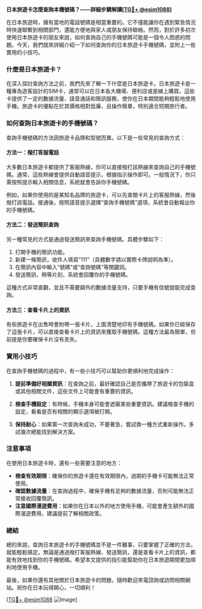 **日本旅遊卡怎麼查詢本機號碼？——詳細步驟解讀[[TG💪+ @esim1088](https://t.me/s/esim1088)]**

在日本旅遊時，擁有當地的電話號碼是相當重要的。它不僅能讓你在遇到緊急情況時快速聯繫到相關部門，還能方便地與家人或朋友保持聯絡。然而，對於許多初次使用日本旅遊卡的朋友來說，如何查詢自己的手機號碼可能是一個令人困惑的問題。今天，我們就來詳細介紹一下如何查詢你的日本旅遊卡手機號碼，並附上一些實用的小技巧。

### 什麼是日本旅遊卡？

在深入探討查詢方法之前，我們先來了解一下什麼是日本旅遊卡。日本旅遊卡是一種專為遊客設計的SIM卡，通常可以在日本各大機場、便利店或是線上購買。這些卡提供了一定的數據流量、語音通話和簡訊服務，使你在日本期間能夠輕鬆地使用手機。旅遊卡的優點在於其價格相對低廉，且操作簡單，特別適合短期旅行者。

### 如何查詢日本旅遊卡的手機號碼？

查詢手機號碼的方法因旅遊卡品牌和型號而異。以下是一些常見的查詢方式：

#### 方法一：撥打客服電話

大多數日本旅遊卡都提供了客服熱線，你可以直接撥打該熱線來查詢自己的手機號碼。通常，這些熱線會提供自動語音提示，根據指示操作即可。一般情況下，你只需按照提示輸入相關信息，系統就會告訴你手機號碼。

例如，如果你使用的是某知名品牌的旅遊卡，可以先查閱卡片上的客服熱線，然後撥打該電話。接通後，按照語音提示選擇“查詢手機號碼”選項，系統會自動報出你的手機號碼。

#### 方法二：發送簡訊查詢

另一種常見的方式是通過發送簡訊來查詢手機號碼。具體步驟如下：

1. 打開手機的簡訊功能。
2. 新建一條簡訊，收件人填寫“111”（具體數字請以實際卡牌說明為準）。
3. 在簡訊內容中輸入“號碼”或“查詢號碼”等關鍵詞。
4. 發送簡訊，稍等片刻，系統會回覆你的手機號碼。

這種方式非常直觀，並且不需要額外的數據流量支持，只要手機有信號就能完成查詢。

#### 方法三：查看卡片上的資訊

有些旅遊卡在出售時會附帶一張卡片，上面清楚地印有手機號碼。如果你已經保存了這張卡片，可以直接查看卡片上的資訊來獲取手機號碼。這種方法最為簡單，但前提是你要確保卡片沒有丟失。

### 實用小技巧

在查詢手機號碼的過程中，有一些小技巧可以幫助你更順利地完成操作：

1. **提前準備好相關資訊**：在查詢之前，最好確認自己是否攜帶了旅遊卡的包裝盒或其他相關文件，這些文件上可能會有重要的資訊。
   
2. **檢查手機設定**：有時候，手機本身可能會遮蔽某些重要資訊。建議檢查手機的設定，看看是否有相關的顯示選項被打開。

3. **保持耐心**：如果第一次查詢未成功，不要著急，嘗試換一種方式重新操作。多試幾次總能找到解決方案。

### 注意事項

在使用日本旅遊卡時，還有一些需要注意的地方：

- **檢查有效期限**：確保你的旅遊卡還在有效期限內，過期的手機卡可能無法正常使用。
- **確認數據流量**：在查詢過程中，確保手機有足夠的數據流量，否則可能無法正常接收回覆簡訊。
- **注意國際漫遊費用**：如果你在日本以外的地方使用手機，可能會產生額外的國際漫遊費用，建議提前了解相關政策。

### 總結

總的來說，查詢日本旅遊卡的手機號碼並不是一件難事，只要掌握了正確的方法，就能輕鬆搞定。無論是通過撥打客服熱線、發送簡訊，還是查看卡片上的資訊，都能有效地找到你的手機號碼。希望本文提供的指引能幫助你在日本旅遊期間更加順利地使用手機。

最後，如果你還有其他關於日本旅遊卡的問題，隨時歡迎來電諮詢或訪問相關網站。祝你在日本玩得開心，一切順利！

[[TG💪+ @esim1088](https://t.me/s/esim1088) ![Image](https://i.postimg.cc/4NQfJmqS/Snipaste-2025-05-13-00-14-12.png)]